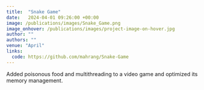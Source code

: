 ```yaml
---
title:  "Snake Game"
date:   2024-04-01 09:26:00 +00:00
image: /publications/images/Snake_Game.png
image_onhover: /publications/images/project-image-on-hover.jpg
author: ""
authors: ""
venue: "April"
links:
  code: https://github.com/mahrang/Snake-Game
---
```

Added poisonous food and multithreading to a video game and optimized its memory management.
